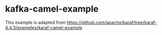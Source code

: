 # kafka-camel-example

This example is adapted from https://github.com/apache/karaf/tree/karaf-4.4.3/examples/karaf-camel-example

